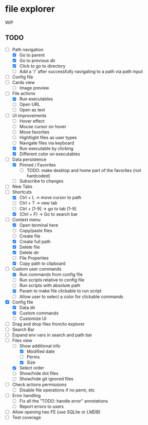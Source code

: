 # file explorer

WIP

## TODO

- [ ] Path navigation
  - [x] Go to parent
  - [x] Go to previous dir
  - [x] Click to go to directory
  - [ ] Add a '/' after successfully navigating to a path via path input
- [ ] Config file
- [ ] Cards view
  - [ ] Image preview
- [ ] File actions
  - [x] Run executables
  - [ ] Open URL
  - [ ] Open as text
- [ ] UI improvements
  - [ ] Hover effect
  - [ ] Mouse cursor on hover
  - [ ] Move favorites
  - [ ] Hightlight files as user types
  - [ ] Navigate files via keyboard
  - [x] Run executable by clicking
  - [x] Different color on executables
- [ ] Data persistence
  - [x] Pinned / Favorites
    - [ ] TODO: make desktop and home part of the favorites (not hardcoded)
  - [ ] Subscribe to changes
- [ ] New Tabs
- [ ] Shortcuts
  - [x] Ctrl + L -> move cursor to path
  - [ ] Ctrl + T -> new tab
  - [ ] Ctrl + [1-9] -> go to tab [1-9]
  - [x] (Ctrl + F) -> Go to search bar
- [ ] Context menu
  - [x] Open terminal here
  - [ ] Copy/paste files
  - [ ] Create file
   - [x] Create full path
  - [x] Delete file
  - [x] Delete dir
  - [ ] File Properties
  - [x] Copy path to clipboard
- [ ] Custom user commands
  - [x] Run commands from config file
  - [ ] Run scripts relative to config file
  - [ ] Run scripts with absolute path
  - [x] Param to make file clickable to run script
  - [ ] Allow user to select a color for clickable commands
- [x] Config file
  - [x] Data dir
  - [x] Custom commands
  - [ ] Customize UI
- [ ] Drag and drop files from/to explorer
- [ ] Search Bar
- [ ] Expand env vars in search and path bar
- [ ] Files view
  - [ ] Show additional info
    - [x] Modified date
    - [ ] Perms
    - [x] Size
  - [x] Select order
  - [ ] Show/hide dot files
  - [ ] Show/hide git ignored files
- [ ] Check actions permissions
  - [ ] Disable file operations if no perm, etc
- [ ] Error handling
  - [ ] Fix all the "TODO: handle error" annotations
  - [ ] Report errors to users
- [ ] Allow opening two FE (use SQLite or LMDB)
- [ ] Test coverage
